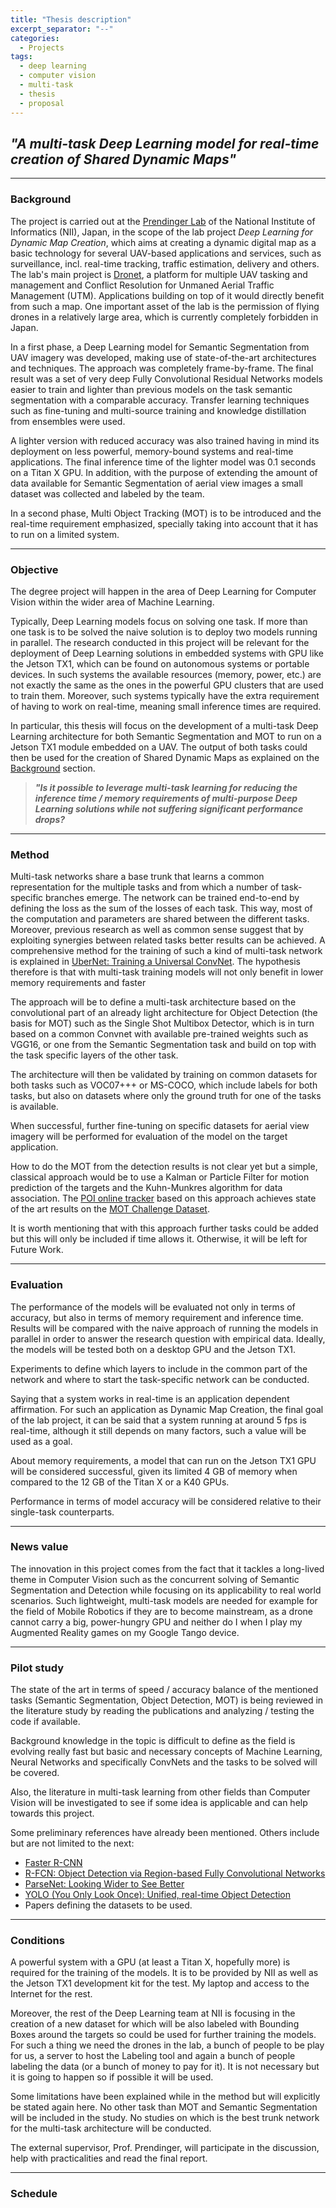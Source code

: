 ```yaml
---
title: "Thesis description"
excerpt_separator: "--"
categories:
  - Projects
tags:
  - deep learning
  - computer vision
  - multi-task
  - thesis
  - proposal
---
```


## *"A multi-task Deep Learning model for real-time creation of Shared Dynamic Maps"*

---

### Background <a name='Background'/>

The project is carried out at the [Prendinger Lab](http://research.nii.ac.jp/~prendinger/) of the National Institute of Informatics (NII), Japan, in the scope of the lab project _Deep Learning for Dynamic Map Creation_, which aims at creating a dynamic digital map as a basic technology for several UAV-based applications and services, such as surveillance, incl. real-time tracking, traffic estimation, delivery and others. The lab's main project is [Dronet](http://siliconmountain.jp/), a platform for multiple UAV tasking and management and Conflict Resolution for Unmaned Aerial Traffic Management (UTM). Applications building on top of it would directly benefit from such a map. One important asset of the lab is the permission of flying drones in a relatively large area, which is currently completely forbidden in Japan.

In a first phase, a Deep Learning model for Semantic Segmentation from UAV imagery was developed, making use of state-of-the-art architectures and techniques. The approach was completely frame-by-frame. The final result was a set of very deep Fully Convolutional Residual Networks models easier to train and lighter than previous models on the task semantic segmentation with a comparable accuracy. Transfer learning techniques such as fine-tuning and multi-source training and knowledge distillation from ensembles were used.

A lighter version with reduced accuracy was also trained having in mind its deployment on less powerful, memory-bound systems and real-time applications. The final inference time of the lighter model was 0.1 seconds on a Titan X GPU. In addition, with the purpose of extending the amount of data available for Semantic Segmentation of aerial view images a small dataset was collected and labeled by the team.

In a second phase, Multi Object Tracking (MOT) is to be introduced and the real-time requirement emphasized, specially taking into account that it has to run on a limited system.

---

### Objective

The degree project will happen in the area of Deep Learning for Computer Vision within the wider area of Machine Learning.

Typically, Deep Learning models focus on solving one task. If more than one task is to be solved the naive solution is to deploy two models running in parallel. The research conducted in this project will be relevant for the deployment of Deep Learning solutions in embedded systems with GPU like the Jetson TX1, which can be found on autonomous systems or portable devices. In such systems the available resources (memory, power, etc.) are not exactly the same as the ones in the powerful GPU clusters that are used to train them. Moreover, such systems typically have the extra requirement of having to work on real-time, meaning small inference times are required.

In particular, this thesis will focus on the development of a multi-task Deep Learning architecture for both Semantic Segmentation and MOT to run on a Jetson TX1 module embedded on a UAV. The output of both tasks could then be used for the creation of Shared Dynamic Maps as explained on the [Background](#Background) section.

> **_"Is it possible to leverage multi-task learning for reducing the inference time / memory requirements of multi-purpose Deep Learning solutions while not suffering significant performance drops?_**

---

### Method

Multi-task networks share a base trunk that learns a common representation for the multiple tasks and from which a number of task-specific branches emerge. The network can be trained end-to-end by defining the loss as the sum of the losses of each task. This way, most of the computation and parameters are shared between the different tasks. Moreover, previous research as well as common sense suggest that by exploiting synergies between related tasks better results can be achieved. A comprehensive method for the training of such a kind of multi-task network is explained in [UberNet: Training a Universal ConvNet](http://cvn.ecp.fr/ubernet/). The hypothesis therefore is that with multi-task training models will not only benefit in lower memory requirements and faster

The approach will be to define a multi-task architecture based on the convolutional part of an already light architecture for Object Detection (the basis for MOT) such as the Single Shot Multibox Detector, which is in turn based on a common Convnet with available pre-trained weights such as VGG16, or one from the Semantic Segmentation task and build on top with the task specific layers of the other task.

The architecture will then be validated by training on common datasets for both tasks such as VOC07+++ or MS-COCO, which include labels for both tasks, but also on datasets where only the ground truth for one of the tasks is available.

When successful, further fine-tuning on specific datasets for aerial view imagery will be performed for evaluation of the model on the target application.

How to do the MOT from the detection results is not clear yet but a simple, classical approach would be to use a Kalman or Particle Filter for motion prediction of the targets and the Kuhn-Munkres algorithm for data association. The [POI online tracker](http://www.google.com/search?q=POI:%20Multiple%20Object%20Tracking%20with%20High%20Performance%20Detection%20and%20Appearance%20Feature) based on this approach achieves state of the art results on the [MOT Challenge Dataset](https://motchallenge.net/tracker/POI).

It is worth mentioning that with this approach further tasks could be added but this will only be included if time allows it. Otherwise, it will be left for Future Work.

---

### Evaluation

The performance of the models will be evaluated not only in terms of accuracy, but also in terms of memory requirement and inference time. Results will be compared with the naive approach of running the models in parallel in order to answer the research question with empirical data. Ideally, the models will be tested both on a desktop GPU and the Jetson TX1.

Experiments to define which layers to include in the common part of the network and where to start the task-specific network can be conducted.

Saying that a system works in real-time is an application dependent affirmation. For such an application as Dynamic Map Creation, the final goal of the lab project, it can be said that a system running at around 5 fps is real-time, although it still depends on many factors, such a value will be used as a goal.

About memory requirements, a model that can run on the Jetson TX1 GPU will be considered successful, given its limited 4 GB of memory when compared to the 12 GB of the Titan X or a K40 GPUs.

Performance in terms of model accuracy will be considered relative to their single-task counterparts.

---

### News value

The innovation in this project comes from the fact that it tackles a long-lived theme in Computer Vision such as the concurrent solving of Semantic Segmentation and Detection while focusing on its applicability to real world scenarios. Such lightweight, multi-task models are needed for example for the field of Mobile Robotics if they are to become mainstream, as a drone cannot carry a big, power-hungry GPU and neither do I when I play my Augmented Reality games on my Google Tango device.

---

### Pilot study

The state of the art in terms of speed / accuracy balance of the mentioned tasks (Semantic Segmentation, Object Detection, MOT) is being reviewed in the literature study by reading the publications and analyzing / testing the code if available.

Background knowledge in the topic is difficult to define as the field is evolving really fast but basic and necessary concepts of Machine Learning, Neural Networks and specifically ConvNets and the tasks to be solved will be covered.

Also, the literature in multi-task learning from other fields than Computer Vision will be investigated to see if some idea is applicable and can help towards this project.

Some preliminary references have already been mentioned. Others include but are not limited to the next:
 - [Faster R-CNN]()
 - [R-FCN: Object Detection via Region-based Fully Convolutional Networks]()
 - [ParseNet: Looking Wider to See Better]()
 - [YOLO (You Only Look Once): Unified, real-time Object Detection]()
 - Papers defining the datasets to be used.

---

### Conditions

A powerful system with a GPU (at least a Titan X, hopefully more) is required for the training of the models. It is to be provided by NII as well as the Jetson TX1 development kit for the test. My laptop and access to the Internet for the rest.

Moreover, the rest of the Deep Learning team at NII is focusing in the creation of a new dataset for which will be also labeled with Bounding Boxes around the targets so could be used for further training the models. For such a thing we need the drones in the lab, a bunch of people to be play for us, a server to host the Labeling tool and again a bunch of people labeling the data (or a bunch of money to pay for it). It is not necessary but it is going to happen so if possible it will be used.

Some limitations have been explained while in the method but will explicitly be stated again here. No other task than MOT and Semantic Segmentation will be included in the study. No studies on which is the best trunk network for the multi-task architecture will be conducted.

The external supervisor, Prof. Prendinger, will participate in the discussion, help with practicalities and read the final report.

---

### Schedule
